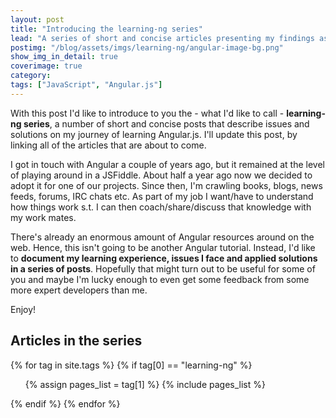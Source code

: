 ```yaml
---
layout: post
title: "Introducing the learning-ng series"
lead: "A series of short and concise articles presenting my findings as I master the Angular learning curve."
postimg: "/blog/assets/imgs/learning-ng/angular-image-bg.png"
show_img_in_detail: true
coverimage: true
category:
tags: ["JavaScript", "Angular.js"]
---
```


With this post I'd like to introduce to you the - what I'd like to call - **learning-ng series**, a number of short and concise posts that describe issues and solutions on my journey of learning Angular.js. I'll update this post, by linking all of the articles that are about to come.

I got in touch with Angular a couple of years ago, but it remained at the level of playing around in a JSFiddle. About half a year ago now we decided to adopt it for one of our projects. Since then, I'm crawling books, blogs, news feeds, forums, IRC chats etc. As part of my job I want/have to understand how things work s.t. I can then coach/share/discuss that knowledge with my work mates.

There's already an enormous amount of Angular resources around on the web. Hence, this isn't going to be another Angular tutorial. Instead, I'd like to **document my learning experience, issues I face and applied solutions in a series of posts**. Hopefully that might turn out to be useful for some of you and maybe I'm lucky enough to even get some feedback from some more expert developers than me.

Enjoy!

## Articles in the series

{% for tag in site.tags %}
{% if tag[0] == "learning-ng" %}
<ul>
{% assign pages_list = tag[1] %}
{% include pages_list %}
</ul>
{% endif %}
{% endfor %}

